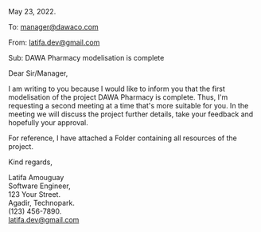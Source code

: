 May 23, 2022.

To: manager@dawaco.com

From: latifa.dev@gmail.com

Sub: DAWA Pharmacy modelisation is complete

Dear Sir/Manager,

I am writing to you because I would like to inform you that the first modelisation of the project DAWA Pharmacy is complete. Thus, I'm requesting a second meeting at a time that's more suitable for you. In the meeting we will discuss the project  further details, take your feedback and hopefully your approval.

For reference, I have attached a Folder containing all resources of the project.

Kind regards,

Latifa Amouguay&nbsp;&nbsp;&nbsp;            
Software Engineer,&nbsp;&nbsp;&nbsp;  
123 Your Street.&nbsp;&nbsp;&nbsp;  
Agadir, Technopark.&nbsp;&nbsp;&nbsp;  
(123) 456-7890.&nbsp;&nbsp;&nbsp;  
latifa.dev@gmail.com &nbsp;&nbsp;&nbsp;  